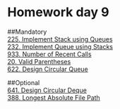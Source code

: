 # Homework day 9  
##Mandatory  
[225. Implement Stack using Queues](https://leetcode.com/submissions/detail/999716333/)  
[232. Implement Queue using Stacks](https://leetcode.com/submissions/detail/999712992/)  
[933. Number of Recent Calls](https://leetcode.com/submissions/detail/998827674/)  
[20. Valid Parentheses](https://leetcode.com/submissions/detail/999611336/)  
[622. Design Circular Queue](https://leetcode.com/submissions/detail/995109695/)  

##Optional  
[641. Design Circular Deque](https://leetcode.com/submissions/detail/999654277/)  
[388. Longest Absolute File Path](https://leetcode.com/submissions/detail/999721921/)     
